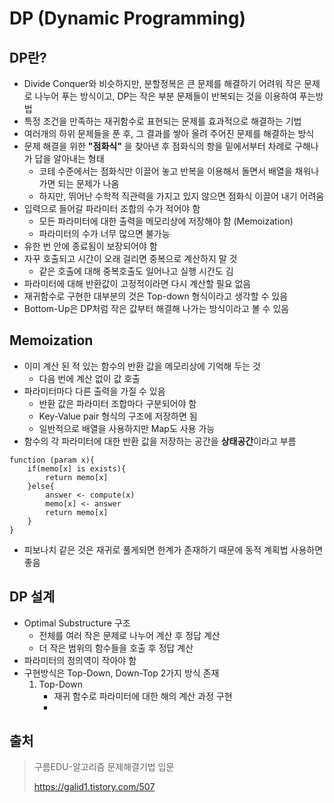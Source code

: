 # DP (Dynamic Programming)



## DP란?

- Divide Conquer와 비슷하지만, 분할정복은 큰 문제를 해결하기 어려워 작은 문제로 나누어 푸는 방식이고, DP는 작은 부분 문제들이 반복되는 것을 이용하여 푸는방법
- 특정 조건을 만족하는 재귀함수로 표현되는 문제를 효과적으로 해결하는 기법
- 여러개의 하위 문제들을 푼 후, 그 결과를 쌓아 올려 주어진 문제를 해결하는 방식
- 문제 해결을 위한 **"점화식"** 을 찾아낸 후 점화식의 항을 밑에서부터 차례로 구해나가 답을 알아내는 형태
  - 코테 수준에서는 점화식만 이끌어 놓고 반복을 이용해서 돌면서 배열을 채워나가면 되는 문제가 나옴
  - 하지만, 뛰어난 수학적 직관력을 가지고 있지 않으면 점화식 이끌어 내기 어려움
- 입력으로 들어갈 파라미터 조합의 수가 적어야 함
  - 모든 파라미터에 대한 출력을 메모리상에 저장해야 함 (Memoization)
  - 파라미터의 수가 너무 많으면 불가능
- 유한 번 안에 종료됨이 보장되어야 함
- 자꾸 호출되고 시간이 오래 걸리면 중복으로 계산하지 말 것
  - 같은 호출에 대해 중복호출도 일어나고 실행 시간도 김
- 파라미터에 대해 반환값이 고정적이라면 다시 계산할 필요 없음
- 재귀함수로 구현한 대부분의 것은 Top-down 형식이라고 생각할 수 있음
- Bottom-Up은 DP처럼 작은 값부터 해결해 나가는 방식이라고 볼 수 있음



## Memoization

- 이미 계산 된 적 있는 함수의 반환 값을 메모리상에 기억해 두는 것
  - 다음 번에 계산 없이 값 호출
- 파라미터마다 다른 출력을 가질 수 있음
  - 반환 값은 파라미터 조합마다 구분되어야 함
  - Key-Value pair 형식의 구조에 저장하면 됨
  - 일반적으로 배열을 사용하지만 Map도 사용 가능
- 함수의 각 파라미터에 대한 반환 값을 저장하는 공간을 **상태공간**이라고 부름

```pseudocode
function (param x){
	if(memo[x] is exists){
		return memo[x]
	}else{
		answer <- compute(x)
		memo[x] <- answer
		return memo[x]
	}
}
```

- 피보나치 같은 것은 재귀로 풀게되면 한계가 존재하기 때문에 동적 계획법 사용하면 좋음



## DP 설계

- Optimal Substructure 구조
  - 전체를 여러 작은 문제로 나누어 계산 후 정답 계산
  - 더 작은 범위의 함수들을 호출 후 정답 계산
- 파라미터의 정의역이 작아야 함
- 구현방식은 Top-Down, Down-Top 2가지 방식 존재
  1. Top-Down
     - 재귀 함수로 파라미터에 대한 해의 계산 과정 구현
     - 



## 출처

> 구름EDU-알고리즘 문제해결기법 입문
>
> https://galid1.tistory.com/507